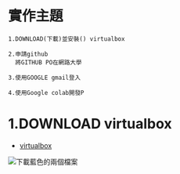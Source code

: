 # 實作主題
```
1.DOWNLOAD(下載)並安裝() virtualbox

2.申請github
  將GITHUB PO在網路大學

3.使用GOOGLE gmail登入

4.使用Google colab開發P
```

# 1.DOWNLOAD virtualbox

- [virtualbox](https://www.virtualbox.org/wiki/Downloads)

![下載藍色的兩個檔案](./20210915BOX.png)
